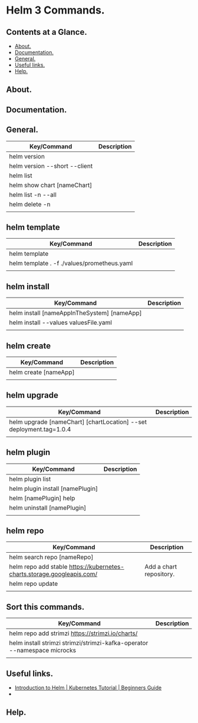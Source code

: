 # Helm 3 Commands.

## Contents at a Glance.

* [About.](#about)
* [Documentation.](#documentation)
* [General.](#general)
* [Useful links.](#useful-links)
* [Help.](#help)

## About.

## Documentation.

## General.

| Key/Command                         | Description |
|-------------------------------------|-------------|
| helm version                        |             |
| helm version --short --client       |             |
| helm list                           |             |
| helm show chart [nameChart]         |             |
| helm list -n <namespace> --all      |             |
| helm delete <relise> -n <namespace> |             |
|                                     |             |

## helm template

| Key/Command                                  | Description |
|----------------------------------------------|-------------|
| helm template <nameChart> <chartDir> <flags> |             |
| helm template . -f ./values/prometheus.yaml  |             |
|                                              |             |

## helm install

| Key/Command                                                                         | Description                                                                                                        |
| ----------------------------------------------------------------------------------- | ------------------------------------------------------------------------------------------------------------------ |
| helm install [nameAppInTheSystem] [nameApp]                                         |                                                                                                                    |
| helm install --values valuesFile.yaml                                               |                                                                                                                    |
|                                                                                     |                                                                                                                    |

## helm create

| Key/Command                                                                         | Description                                                                                                        |
| ----------------------------------------------------------------------------------- | ------------------------------------------------------------------------------------------------------------------ |
| helm create [nameApp]                                                               |                                                                                                                    |
|                                                                                     |                                                                                                                    |

## helm upgrade

| Key/Command                                                                         | Description                                                                                                        |
| ----------------------------------------------------------------------------------- | ------------------------------------------------------------------------------------------------------------------ |
| helm upgrade [nameChart] [chartLocation] --set deployment.tag=1.0.4                 |                                                                                                                    |
|                                                                                     |                                                                                                                    |

## helm plugin

| Key/Command                                                                         | Description                                                                                                        |
| ----------------------------------------------------------------------------------- | ------------------------------------------------------------------------------------------------------------------ |
| helm plugin list                                                                    |                                                                                                                    |
| helm plugin install [namePlugin]                                                    |                                                                                                                    |
| helm [namePlugin] help                                                              |                                                                                                                    |
| helm uninstall [namePlugin]                                                         |                                                                                                                    |
|                                                                                     |                                                                                                                    |

## helm repo

| Key/Command                                                                         | Description                                                                                                        |
| ----------------------------------------------------------------------------------- | ------------------------------------------------------------------------------------------------------------------ |
| helm search repo [nameRepo]                                                         |                                                                                                                    |
| helm repo add stable https://kubernetes-charts.storage.googleapis.com/              | Add a chart repository.                                                                                            |
| helm repo update                                                                    |                                                                                                                    |
|                                                                                     |                                                                                                                    |

## Sort this commands.

| Key/Command                                                                         | Description                                                                                                        |
| ----------------------------------------------------------------------------------- | ------------------------------------------------------------------------------------------------------------------ |
| helm repo add strimzi https://strimzi.io/charts/                                    |                                                                                                                    |
| helm install strimzi strimzi/strimzi-kafka-operator --namespace microcks            |                                                                                                                    |
|                                                                                     |                                                                                                                    |

## Useful links.

* [Introduction to Helm | Kubernetes Tutorial | Beginners Guide](https://www.youtube.com/watch?v=5_J7RWLLVeQ)
* []()

## Help.

